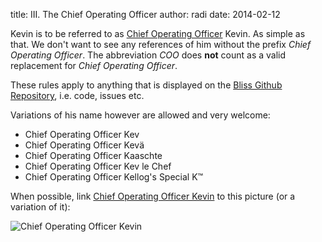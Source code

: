 title: III. The Chief Operating Officer
author: radi
date: 2014-02-12

Kevin is to be referred to as [Chief Operating Officer](http://en.wikipedia.org/wiki/Chief_operating_officer) Kevin.
As simple as that.  We don't want to see any references of him without the prefix _Chief Operating Officer_.
The abbreviation _COO_ does __not__ count as a valid replacement for _Chief
Operating Officer_.

These rules apply to anything that is displayed on the [Bliss Github Repository](https://github.com/fadendaten/bliss), i.e. code, issues etc.

Variations of his name however are allowed and very welcome:

* Chief Operating Officer Kev
* Chief Operating Officer Kevä
* Chief Operating Officer Kaaschte
* Chief Operating Officer Kev le Chef
* Chief Operating Officer Kellog's Special K™

When possible, link [Chief Operating Officer Kevin](https://www.nile.ch/images/company/team/Team.jpg)
to this picture (or a variation of it):

![Chief Operating Officer Kevin](https://www.nile.ch/images/company/team/Team.jpg)
